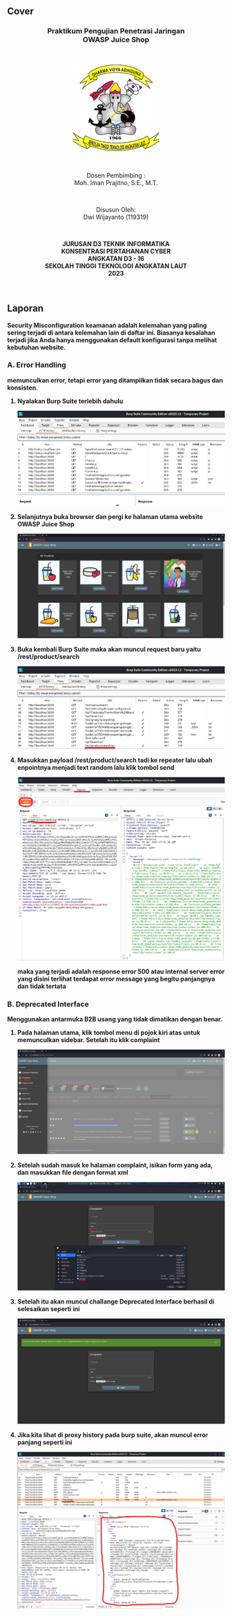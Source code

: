 ## Cover

<h3 align="center">
    <b>Praktikum Pengujian Penetrasi Jaringan</b><br>
    OWASP Juice Shop<br>
     
</h3>
<br>
<p align="center">
  <img src="../../public/logo_sttal.png" alt="Logo STTAL" width="200">
</p>
<br>
<p align="center">
    Dosen Pembimbing :<br>
    Moh. Iman Prajitno, S.E., M.T.
</p>
<br>
<p align="center">
    Disusun Oleh:<br>
    Dwi Wijayanto (119319)
</p>
<br>
<p align="center">
    <b>
        JURUSAN D3 TEKNIK INFORMATIKA <br>
        KONSENTRASI PERTAHANAN CYBER <br>
        ANGKATAN D3 - 16 <br> 
        SEKOLAH TINGGI TEKNOLOGI ANGKATAN LAUT <br>
        2023
    </br>
</p>
<br>


## Laporan

Security Misconfiguration keamanan adalah kelemahan yang paling sering terjadi di antara kelemahan lain di daftar ini. Biasanya kesalahan terjadi jika Anda hanya menggunakan default konfigurasi tanpa melihat kebutuhan website.

### A. Error Handling

memunculkan error, tetapi error yang ditampilkan tidak secara bagus dan konsisten.

1. Nyalakan Burp Suite terlebih dahulu

    ![Screenshot](images/1.png)

2. Selanjutnya buka browser dan pergi ke halaman utama website OWASP Juice Shop

    ![Screenshot](images/2.png)

3. Buka kembali Burp Suite maka akan muncul request baru yaitu /rest/product/search

    ![Screenshot](images/3.png)

4. Masukkan payload /rest/product/search tadi ke repeater lalu ubah enpointnya menjadi text random lalu klik tombol send

    ![Screenshot](images/4.png)

    maka yang terjadi adalah response error 500 atau internal server error yang disini terlihat terdapat error message yang begitu panjangnya dan tidak tertata


### B. Deprecated Interface

Menggunakan antarmuka B2B usang yang tidak dimatikan dengan benar.

1. Pada halaman utama, klik tombol menu di pojok kiri atas untuk memunculkan sidebar. Setelah itu klik complaint

    ![Screenshot](images/5.png)

2. Setelah sudah masuk ke halaman complaint, isikan form yang ada, dan masukkan file dengan format xml

    ![Screenshot](images/6.png)

3. Setelah itu akan muncul challange Deprecated Interface berhasil di selesaikan seperti ini

    ![Screenshot](images/7.png)

4. Jika kita lihat di proxy history pada burp suite, akan muncul error panjang seperti ini

    ![Screenshot](images/8.png)

